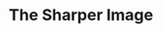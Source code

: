 ---
ee_id_show: '200'
title: The Sharper Image
url: the-sharper-image
live_url:
year: '2010'
venue: MoCA
state_country: North Miami
type:
dates:
wwwnews:
wwweblast:
pitch: "​Survey show, ... my best title by far. "
ps:
layout: shows
---